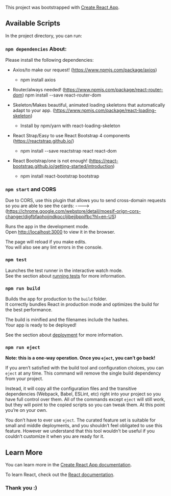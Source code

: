 This project was bootstrapped with [Create React App](https://github.com/facebook/create-react-app).


## Available Scripts

In the project directory, you can run:

### `npm dependencies` About: 

Please install the following dependencies:

- Axios/to make our request!
(https://www.npmjs.com/package/axios)
  - npm install axios

- Router/always needed!
(https://www.npmjs.com/package/react-router-dom)
 npm install --save react-router-dom

- Skeleton/Makes beautiful, animated loading skeletons that automatically adapt to your app.
(https://www.npmjs.com/package/react-loading-skeleton) 
  - Install by npm/yarn with react-loading-skeleton

- React Strap/Easy to use React Bootstrap 4 components 
(https://reactstrap.github.io/) 
  - npm install --save reactstrap react react-dom

- React Bootstrap/one is not enough!
(https://react-bootstrap.github.io/getting-started/introduction)
  - npm install react-bootstrap bootstrap

### `npm start` and CORS 

Due to CORS, use this plugin that allows you to send cross-domain requests so you are able to see the cards:
---->(https://chrome.google.com/webstore/detail/moesif-orign-cors-changer/digfbfaphojjndkpccljibejjbppifbc?hl=en-US)

Runs the app in the development mode.<br />
Open [http://localhost:3000](http://localhost:3000) to view it in the browser.

The page will reload if you make edits.<br />
You will also see any lint errors in the console.

### `npm test`

Launches the test runner in the interactive watch mode.<br />
See the section about [running tests](https://facebook.github.io/create-react-app/docs/running-tests) for more information.

### `npm run build`

Builds the app for production to the `build` folder.<br />
It correctly bundles React in production mode and optimizes the build for the best performance.

The build is minified and the filenames include the hashes.<br />
Your app is ready to be deployed!

See the section about [deployment](https://facebook.github.io/create-react-app/docs/deployment) for more information.

### `npm run eject`

**Note: this is a one-way operation. Once you `eject`, you can’t go back!**

If you aren’t satisfied with the build tool and configuration choices, you can `eject` at any time. This command will remove the single build dependency from your project.

Instead, it will copy all the configuration files and the transitive dependencies (Webpack, Babel, ESLint, etc) right into your project so you have full control over them. All of the commands except `eject` will still work, but they will point to the copied scripts so you can tweak them. At this point you’re on your own.

You don’t have to ever use `eject`. The curated feature set is suitable for small and middle deployments, and you shouldn’t feel obligated to use this feature. However we understand that this tool wouldn’t be useful if you couldn’t customize it when you are ready for it.

## Learn More

You can learn more in the [Create React App documentation](https://facebook.github.io/create-react-app/docs/getting-started).

To learn React, check out the [React documentation](https://reactjs.org/).

### Thank you :)

